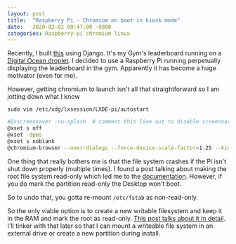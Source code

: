 ```yaml
---
layout: post
title:  "Raspberry Pi - Chromium on boot in kiosk mode"
date:   2020-02-02 00:47:00 -0800
categories: Raspberry-pi chromium linux
---
```


Recently, I built [this](https://leaderboard.thestrength.co/leaderboard/2) using Django. It's my Gym's leaderboard running on a [Digital Ocean droplet](https://m.do.co/c/bfdb1a8e009b). I decided to use a Raspberry Pi running perpetually displaying the leaderboard in the gym. Apparently it has become a huge motivator (even for me).

However, getting chromium to launch isn't all that straightforward so I am jotting down what I know 

```
sudo vim /etc/xdg/lxsession/LXDE-pi/autostart
```

```bash
#@xscreensaver -no-splash  # comment this line out to disable screensaver
@xset s off
@xset -dpms
@xset s noblank
@chromium-browser --noerrdialogs --force-device-scale-factor=1.25 --kiosk https://leaderboard.thestrength.co/leaderboard/2  
```

One thing that really bothers me is that the file system crashes if the Pi isn't shut down properly (multiple times). I found a post talking about making the root file system read-only which led me to the [documentation](https://wiki.debian.org/ReadonlyRoot#Enable_readonly_root). However, if you do mark the partition read-only the Desktop won't boot. 

So to undo that, you gotta re-mount `/etc/fstab` as non-read-only. 

So the only viable option is to create a new writable filesystem and keep it in the RAM and mark the root as read-only. [This post talks about it in detail](https://www.raspberrypi.org/forums/viewtopic.php?t=161416). I'll tinker with that later so that I can mount a writeable file system in an external drive or create a new partition during install. 
